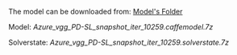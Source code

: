 The model can be downloaded from: [Model's Folder](https://drive.google.com/drive/folders/1T36s-KCKZ0oh0BAIH54_zEsbETtrOJHF?usp=sharing)

Model: _Azure_vgg_PD-SL_snapshot_iter_10259.caffemodel.7z_

Solverstate: _Azure_vgg_PD-SL_snapshot_iter_10259.solverstate.7z_
